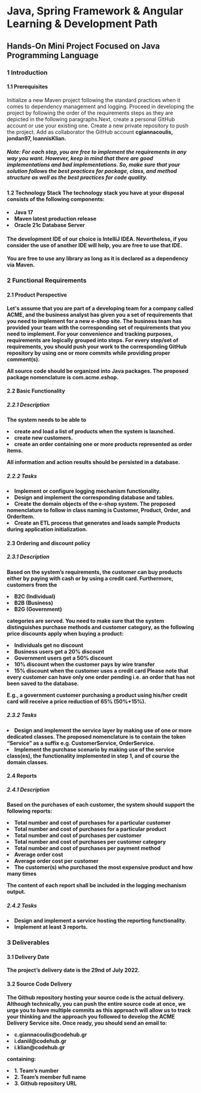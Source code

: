 # Java, Spring Framework & Angular Learning & Development Path

## Hands-On Mini Project Focused on Java Programming Language

### **1 Introduction**
#### 1.1 Prerequisites

Initialize a new Maven project following the standard practices when it comes to dependency management and logging. Proceed in developing the project by  following the order of the requirements steps as they are depicted in the following paragraphs.Next, create a personal GitHub account or use your existing one. Create a new private repository to push the project. Add as collaborator the GitHub account <b>cgiannacoulis, jondan97, IoannisKlian<b>.
 
##### Note: For each step, you are free to implement the requirements in any way you want. However, keep in mind that there are good implementations and bad implementations. So, make sure that your solution follows the best practices for package, class, and method structure as well as the best practices for code quality.

#### 1.2 Technology Stack The technology stack you have at your disposal consists of the following components:

<li> Java 17
<li> Maven latest production release
<li> Oracle 21c Database Server

  
#### The development IDE of our choice is IntelliJ IDEA. Nevertheless, if you consider the use of another IDE will help, you are free to use that IDE.
You are free to use any library as long as it is declared as a dependency via Maven.

### **2 Functional Requirements**
#### 2.1 Product Perspective
  
Let's assume that you are part of a developing team for a company called ACME, and the business analyst has given you a set of requirements that you need to implement for a new e-shop site. The business team has provided your team with the corresponding set of requirements that you need to implement. For your convenience and tracking purposes, requirements are logically grouped into steps. For every step/set of requirements, you should push your work to the corresponding GitHub repository by using one or more commits while providing proper comment(s).
  
All source code should be organized into Java packages. The proposed package nomenclature is com.acme.eshop.

#### 2.2 Basic Functionality
##### 2.2.1 Description
The system needs to be able to
 
<li>create and load a list of products when the system is launched.
<li>create new customers.
<li>create an order containing one or more products represented as order items.

All information and action results should be persisted in a database.

#####  2.2.2 Tasks

<li>Implement or configure logging mechanism functionality.
<li>Design and implement the corresponding database and tables.
<li>Create the domain objects of the e-shop system. The proposed nomenclature to follow in class naming 
is Customer, Product, Order, and OrderItem.
<li>Create an ETL process that generates and loads sample Products during application initialization.
       
  
#### 2.3 Ordering and discount policy
##### 2.3.1 Description
Based on the system’s requirements, the customer can buy products either by paying with cash or by using a credit card.
Furthermore, customers from the
 
<li> B2C (Individual)
<li>B2B (Business)
<li>B2G (Government)

categories are served. You need to make sure that the system distinguishes purchase methods and customer 
category, as the following price discounts apply when buying a product:
        
<li> Individuals get no discount 
<li>Business users get a 20% discount 
<li>Government users get a 50% discount
<li>10% discount when the customer pays by wire transfer
<li>15% discount when the customer uses a credit card
Please note that every customer can have only one order pending i.e. an order that has not been saved to the 
database.
        
E.g., a government customer purchasing a product using his/her credit card will receive a price reduction of 65% 
(50%+15%).
        
##### 2.3.2 Tasks
<li> Design and implement the service layer by making use of one or more dedicated classes. The proposed 
nomenclature is to contain the token “Service” as a suffix e.g. CustomerService, OrderService.
<li> Implement the purchase scenario by making use of the service class(es), the functionality implemented 
in step 1, and of course the domain classes.

#### 2.4 Reports
##### 2.4.1 Description
Based on the purchases of each customer, the system should support the following reports:
<li> Total number and cost of purchases for a particular customer
<li>Total number and cost of purchases for a particular product
<li>Total number and cost of purchases per customer
<li>Total number and cost of purchases per customer category
<li>Total number and cost of purchases per payment method
<li>Average order cost       
<li>Average order cost per customer
<li>The customer(s) who purchased the most expensive product and how many times
        
The content of each report shall be included in the logging mechanism output.
        
##### 2.4.2 Tasks
<li> Design and implement a service hosting the reporting functionality.
<li> Implement at least 3 reports.

### **3 Deliverables**
#### 3.1 Delivery Date
The project’s delivery date is the 29nd of July 2022.

#### 3.2 Source Code Delivery
The Github repository hosting your source code is the actual delivery. Although technically, you can push the 
entire source code at once, we urge you to have multiple commits as this approach will allow us to track your 
thinking and the approach you followed to develop the ACME Delivery Service site.
Once ready, you should send an email to:
<li> c.giannacoulis@codehub.gr
<li> i.daniil@codehub.gr
<li> i.klian@codehub.gr

containing:
        
<li>1. Team’s number
<li>2. Team’s member full name 
<li>3. Github repository URL
